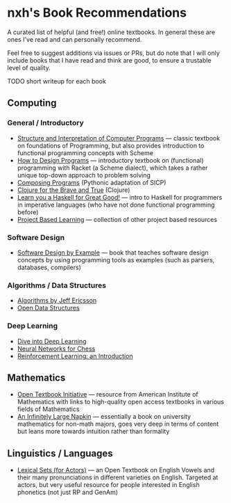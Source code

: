 # nxh's Book Recommendations

A curated list of helpful (and free!) online textbooks. In general these are ones I've read and can personally recommend.

Feel free to suggest additions via issues or PRs, but do note that I will only include books that I have read and think are good, to ensure a trustable level of quality.

TODO short writeup for each book

## Computing

### General / Introductory

* [Structure and Interpretation of Computer Programs](https://mitp-content-server.mit.edu/books/content/sectbyfn/books_pres_0/6515/sicp.zip/index.html) — classic textbook on foundations of Programming, but also provides introduction to functional programming concepts with Scheme
* [How to Design Programs](https://htdp.org/) — introductory textbook on (functional) programming with Racket (a Scheme dialect), which takes a rather unique top-down approach to problem solving
* [Composing Programs](https://www.composingprograms.com/) (Pythonic adaptation of SICP)
* [Clojure for the Brave and True](https://www.braveclojure.com/clojure-for-the-brave-and-true/) (Clojure)
* [Learn you a Haskell for Great Good!](http://learnyouahaskell.com/) — intro to Haskell for programmers in imperative languages (who have not done functional programming before)
* [Project Based Learning](https://github.com/practical-tutorials/project-based-learning) — collection of other project based resources

### Software Design

* [Software Design by Example](https://third-bit.com/sdxpy/) — book that teaches software design concepts by using programming tools as examples (such as parsers, databases, compilers)

### Algorithms / Data Structures

* [Algorithms by Jeff Ericsson](https://algorithms.wtf)
* [Open Data Structures](https://opendatastructures.org/)

### Deep Learning

* [Dive into Deep Learning](https://d2l.ai/)
* [Neural Networks for Chess](https://github.com/asdfjkl/neural_network_chess)
* [Reinforcement Learning: an Introduction](http://incompleteideas.net/book/the-book-2nd.html)

## Mathematics 

* [Open Textbook Initiative](https://aimath.org/textbooks/) — resource from American Institute of Mathematics with links to high-quality open access textbooks in various fields of Mathematics
* [An Infinitely Large Napkin](https://github.com/vEnhance/napkin) — essentially a book on university mathematics for non-math majors, goes very deep in terms of content but leans more towards intuition rather than formality

## Linguistics / Languages

* [Lexical Sets (for Actors)](https://ecampusontario.pressbooks.pub/lexicalsets/) — an Open Textbook on English Vowels and their many pronunciations in different varieties on English. Targeted at actors, but very useful resource for people interested in English phonetics (not just RP and GenAm)